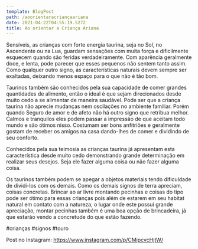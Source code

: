 ```yaml
---
template: BlogPost
path: /aoorientaracriançaariana
date: 2021-04-22T04:55:19.527Z
title: Ao orientar a Criança Ariana
---
```

Sensíveis, as crianças com forte energia taurina, seja no Sol, no Ascendente ou na Lua, guardam sensações com muita força e dificilmente esquecem quando são feridas verdadeiramente.
Com aparência geralmente doce, e lenta, pode parecer que esses pequenos não sentem tanto assim. Como qualquer outro signo, as características naturais devem sempre ser exaltadas, deixando menos espaço para o que não é tão bom.

Taurinos também são conhecidos pela sua capacidade de comer grandes quantidades de alimento, então o ideal é que sejam direcionados desde muito cedo a se alimentar de maneira saudável.
Pode ser que a criança taurina não aprecie mudanças nem oscilações no ambiente familiar. Porém quando Seguro de amor e de afeto não há outro signo que retribua melhor. Calmos e tranquilos eles podem passar a impressão de que aceitam todo mundo e são ótimos nisso. Costumam ser bons anfitriões e geralmente gostam de receber os amigos na casa dando-lhes de comer e dividindo de seu conforto.

Conhecidos pela sua teimosia as crianças taurina já apresentam esta característica desde muito cedo demonstrando grande determinação em realizar seus desejos. Seja ele fazer alguma coisa ou não fazer alguma coisa.

Os taurinos também podem se apegar a objetos materiais tendo dificuldade de dividi-los com os demais. Como os demais signos de terra apreciam, coisas concretas. Brincar ao ar livre montando pecinhas e coisas do tipo pode ser ótimo para essas crianças pois além de estarem em seu habitat natural em contato com a natureza, o lugar onde este possui grande apreciação, montar pecinhas também é uma boa opção de brincadeira, já que estarão vendo a concretude do que estão fazendo.



#crianças #signos #touro

Post no Instagram: https://www.instagram.com/p/CMipcvcHjtW/
